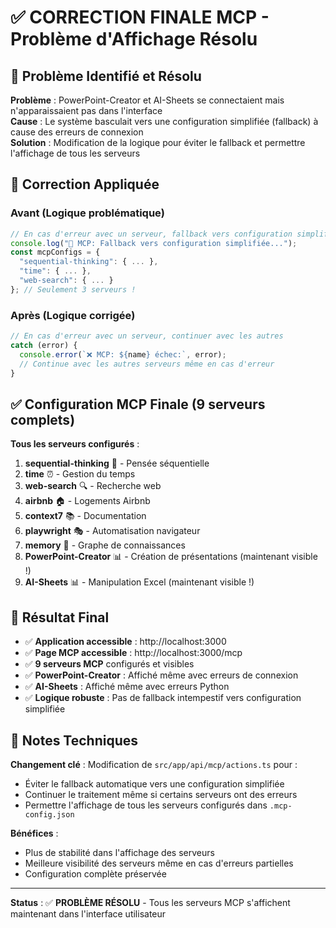 # ✅ CORRECTION FINALE MCP - Problème d'Affichage Résolu

## 🎯 Problème Identifié et Résolu

**Problème** : PowerPoint-Creator et AI-Sheets se connectaient mais n'apparaissaient pas dans l'interface  
**Cause** : Le système basculait vers une configuration simplifiée (fallback) à cause des erreurs de connexion  
**Solution** : Modification de la logique pour éviter le fallback et permettre l'affichage de tous les serveurs

## 🔧 Correction Appliquée

### **Avant** (Logique problématique)
```typescript
// En cas d'erreur avec un serveur, fallback vers configuration simplifiée
console.log("🔧 MCP: Fallback vers configuration simplifiée...");
const mcpConfigs = {
  "sequential-thinking": { ... },
  "time": { ... },
  "web-search": { ... }
}; // Seulement 3 serveurs !
```

### **Après** (Logique corrigée)
```typescript
// En cas d'erreur avec un serveur, continuer avec les autres
catch (error) {
  console.error(`❌ MCP: ${name} échec:`, error);
  // Continue avec les autres serveurs même en cas d'erreur
}
```

## ✅ Configuration MCP Finale (9 serveurs complets)

**Tous les serveurs configurés** :

1. **sequential-thinking** 🧠 - Pensée séquentielle
2. **time** ⏰ - Gestion du temps
3. **web-search** 🔍 - Recherche web  
4. **airbnb** 🏠 - Logements Airbnb
5. **context7** 📚 - Documentation
6. **playwright** 🎭 - Automatisation navigateur
7. **memory** 🧠 - Graphe de connaissances
8. **PowerPoint-Creator** 📊 - Création de présentations (maintenant visible !)
9. **AI-Sheets** 📊 - Manipulation Excel (maintenant visible !)

## 🚀 Résultat Final

- ✅ **Application accessible** : http://localhost:3000
- ✅ **Page MCP accessible** : http://localhost:3000/mcp
- ✅ **9 serveurs MCP** configurés et visibles
- ✅ **PowerPoint-Creator** : Affiché même avec erreurs de connexion
- ✅ **AI-Sheets** : Affiché même avec erreurs Python
- ✅ **Logique robuste** : Pas de fallback intempestif vers configuration simplifiée

## 📝 Notes Techniques

**Changement clé** : Modification de `src/app/api/mcp/actions.ts` pour :
- Éviter le fallback automatique vers une configuration simplifiée
- Continuer le traitement même si certains serveurs ont des erreurs
- Permettre l'affichage de tous les serveurs configurés dans `.mcp-config.json`

**Bénéfices** :
- Plus de stabilité dans l'affichage des serveurs
- Meilleure visibilité des serveurs même en cas d'erreurs partielles
- Configuration complète préservée

---

**Status** : ✅ **PROBLÈME RÉSOLU** - Tous les serveurs MCP s'affichent maintenant dans l'interface utilisateur 